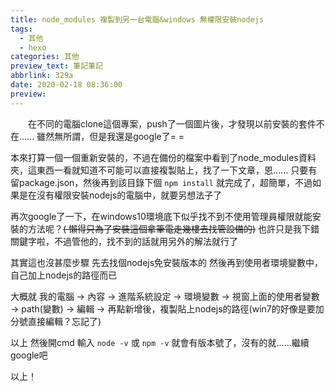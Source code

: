 ```yaml
---
title: node_modules 複製到另一台電腦&windows 無權限安裝nodejs
tags:
  - 其他
  - hexo
categories: 其他
preview_text: 筆記筆記
abbrlink: 329a
date: 2020-02-18 08:36:00
preview:
---
```


　　在不同的電腦clone這個專案，push了一個圖片後，才發現以前安裝的套件不在......
雖然無所謂，但是我還是google了= =

本來打算一個一個重新安裝的，不過在備份的檔案中看到了node_modules資料夾，這東西一看就知道不可能可以直接複製貼上，找了一下文章，恩......
只要有留package.json，然後再到該目錄下個
```npm install```
就完成了，超簡單，不過如果是在沒有權限安裝nodejs的電腦中，就要另想法子了

再次google了一下，在windows10環境底下似乎找不到不使用管理員權限就能安裝的方法呢？~~(
懶得只為了安裝這個拿筆電走幾樓去找管設備的)~~
也許只是我下錯關鍵字啦，不過管他的，找不到的話就用另外的解法就行了

其實這也沒甚麼步驟
先去找個nodejs免安裝版本的
然後再到使用者環境變數中，自己加上nodejs的路徑而已

大概就
我的電腦 -> 內容 -> 進階系統設定 -> 環境變數 -> 視窗上面的使用者變數 -> path(變數) -> 編輯 -> 再點新增後，複製貼上nodejs的路徑(win7的好像是要加分號直接編輯？忘記了)

以上 然後開cmd
輸入 ```node -v``` 或 ```npm -v``` 就會有版本號了，沒有的就......繼續google吧

以上！

